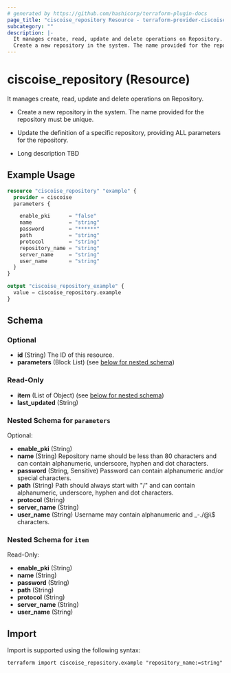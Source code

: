 ```yaml
---
# generated by https://github.com/hashicorp/terraform-plugin-docs
page_title: "ciscoise_repository Resource - terraform-provider-ciscoise"
subcategory: ""
description: |-
  It manages create, read, update and delete operations on Repository.
  Create a new repository in the system. The name provided for the repository must be unique.Update the definition of a specific repository, providing ALL parameters for the repository.Long description TBD
---
```


# ciscoise_repository (Resource)

It manages create, read, update and delete operations on Repository.

- Create a new repository in the system. The name provided for the repository must be unique.

- Update the definition of a specific repository, providing ALL parameters for the repository.

- Long description TBD

## Example Usage

```terraform
resource "ciscoise_repository" "example" {
  provider = ciscoise
  parameters {

    enable_pki      = "false"
    name            = "string"
    password        = "******"
    path            = "string"
    protocol        = "string"
    repository_name = "string"
    server_name     = "string"
    user_name       = "string"
  }
}

output "ciscoise_repository_example" {
  value = ciscoise_repository.example
}
```

<!-- schema generated by tfplugindocs -->
## Schema

### Optional

- **id** (String) The ID of this resource.
- **parameters** (Block List) (see [below for nested schema](#nestedblock--parameters))

### Read-Only

- **item** (List of Object) (see [below for nested schema](#nestedatt--item))
- **last_updated** (String)

<a id="nestedblock--parameters"></a>
### Nested Schema for `parameters`

Optional:

- **enable_pki** (String)
- **name** (String) Repository name should be less than 80 characters and can contain alphanumeric, underscore, hyphen and dot characters.
- **password** (String, Sensitive) Password can contain alphanumeric and/or special characters.
- **path** (String) Path should always start with "/" and can contain alphanumeric, underscore, hyphen and dot characters.
- **protocol** (String)
- **server_name** (String)
- **user_name** (String) Username may contain alphanumeric and _-./@\\$ characters.


<a id="nestedatt--item"></a>
### Nested Schema for `item`

Read-Only:

- **enable_pki** (String)
- **name** (String)
- **password** (String)
- **path** (String)
- **protocol** (String)
- **server_name** (String)
- **user_name** (String)

## Import

Import is supported using the following syntax:

```shell
terraform import ciscoise_repository.example "repository_name:=string"
```
